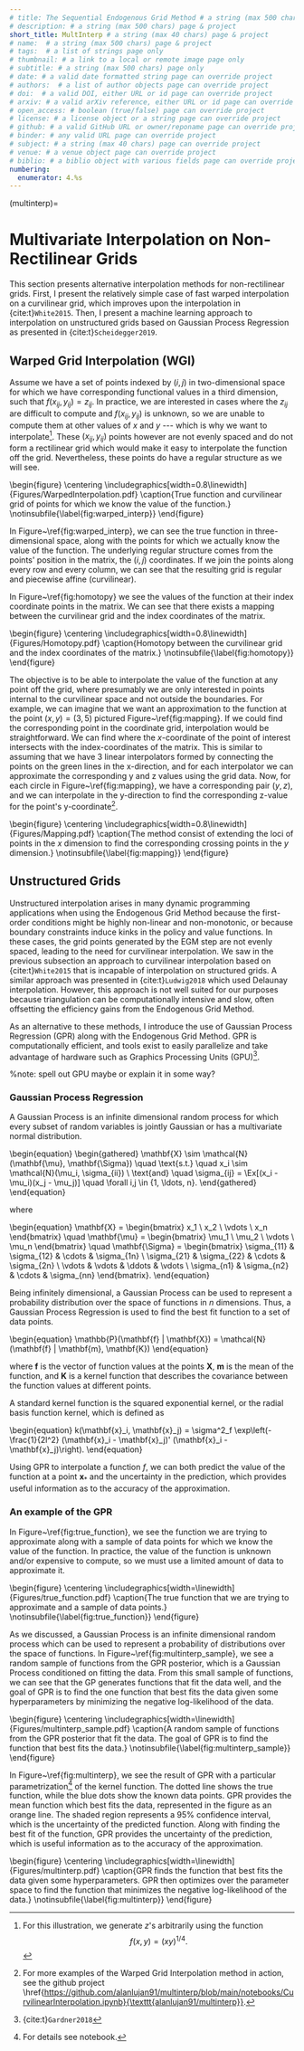 ```yaml
---
# title: The Sequential Endogenous Grid Method # a string (max 500 chars) page & project
# description: # a string (max 500 chars) page & project
short_title: MultInterp # a string (max 40 chars) page & project
# name:  # a string (max 500 chars) page & project
# tags:  # a list of strings page only
# thumbnail: # a link to a local or remote image page only
# subtitle: # a string (max 500 chars) page only
# date: # a valid date formatted string page can override project
# authors:  # a list of author objects page can override project
# doi:  # a valid DOI, either URL or id page can override project
# arxiv: # a valid arXiv reference, either URL or id page can override project
# open_access: # boolean (true/false) page can override project
# license: # a license object or a string page can override project
# github: # a valid GitHub URL or owner/reponame page can override project
# binder: # any valid URL page can override project
# subject: # a string (max 40 chars) page can override project
# venue: # a venue object page can override project
# biblio: # a biblio object with various fields page can override project
numbering:
  enumerator: 4.%s
---
```


(multinterp)=
# Multivariate Interpolation on Non-Rectilinear Grids

This section presents alternative interpolation methods for non-rectilinear grids. First, I present the relatively simple case of fast warped interpolation on a curvilinear grid, which improves upon the interpolation in {cite:t}`White2015`. Then, I present a machine learning approach to interpolation on unstructured grids based on Gaussian Process Regression as presented in {cite:t}`Scheidegger2019`.

## Warped Grid Interpolation (WGI)

Assume we have a set of points indexed by $(i,j)$ in two-dimensional space for which we have corresponding functional values in a third dimension, such that $f(x_{ij},y_{ij}) = z_{ij}$. In practice, we are interested in cases where the $z_{ij}$ are difficult to compute and $f(x_{ij},y_{ij})$ is unknown, so we are unable to compute them at other values of $x$ and $y$ --- which is why we want to interpolate[^f3]. These $(x_{ij},y_{ij})$ points however are not evenly spaced and do not form a rectilinear grid which would make it easy to interpolate the function off the grid. Nevertheless, these points do have a regular structure as we will see.

[^f3]: For this illustration, we generate $z$'s arbitrarily using the function $$f(x,y) = (xy)^{1/4}.$$

\begin{figure}
  \centering
  \includegraphics[width=0.8\linewidth]{Figures/WarpedInterpolation.pdf}
  \caption{True function and curvilinear grid of points for which we know the value of the function.}
  \notinsubfile{\label{fig:warped_interp}}
\end{figure}

In Figure~\ref{fig:warped_interp}, we can see the true function in three-dimensional space, along with the points for which we actually know the value of the function. The underlying regular structure comes from the points' position in the matrix, the $(i,j)$ coordinates. If we join the points along every row and every column, we can see that the resulting grid is regular and piecewise affine (curvilinear).

In Figure~\ref{fig:homotopy} we see the values of the function at their index coordinate points in the matrix. We can see that there exists a mapping between the curvilinear grid and the index coordinates of the matrix.

\begin{figure}
  \centering
  \includegraphics[width=0.8\linewidth]{Figures/Homotopy.pdf}
  \caption{Homotopy between the curvilinear grid and the index coordinates of the matrix.}
  \notinsubfile{\label{fig:homotopy}}
\end{figure}

The objective is to be able to interpolate the value of the function at any point off the grid, where presumably we are only interested in points internal to the curvilinear space and not outside the boundaries. For example, we can imagine that we want an approximation to the function at the point $(x,y) = (3, 5)$ pictured Figure~\ref{fig:mapping}. If we could find the corresponding point in the coordinate grid, interpolation would be straightforward. We can find where the $x$-coordinate of the point of interest intersects with the index-coordinates of the matrix. This is similar to assuming that we have 3 linear interpolators formed by connecting the points on the green lines in the x-direction, and for each interpolator we can approximate the corresponding y and z values using the grid data. Now, for each circle in Figure~\ref{fig:mapping}, we have a corresponding pair $(y,z)$, and we can interpolate in the y-direction to find the corresponding z-value for the point's y-coordinate[^f4].

[^f4]: For more examples of the Warped Grid Interpolation method in action, see the github project \href{https://github.com/alanlujan91/multinterp/blob/main/notebooks/CurvilinearInterpolation.ipynb}{\texttt{alanlujan91/multinterp}}.

\begin{figure}
  \centering
  \includegraphics[width=0.8\linewidth]{Figures/Mapping.pdf}
  \caption{The method consist of extending the loci of points in the $x$ dimension to find the corresponding crossing points in the $y$ dimension.}
  \notinsubfile{\label{fig:mapping}}
\end{figure}

## Unstructured Grids

Unstructured interpolation arises in many dynamic programming applications when using the Endogenous Grid Method because the first-order conditions might be highly non-linear and non-monotonic, or because boundary constraints induce kinks in the policy and value functions. In these cases, the grid points generated by the EGM step are not evenly spaced, leading to the need for curvilinear interpolation. We saw in the previous subsection an approach to curvilinear interpolation based on {cite:t}`White2015` that is incapable of interpolation on structured grids. A similar approach was presented in {cite:t}`Ludwig2018` which used Delaunay interpolation. However, this approach is not well suited for our purposes because triangulation can be computationally intensive and slow, often offsetting the efficiency gains from the Endogenous Grid Method.

As an alternative to these methods, I introduce the use of Gaussian Process Regression (GPR) along with the Endogenous Grid Method. GPR is computationally efficient, and tools exist to easily parallelize and take advantage of hardware such as Graphics Processing Units (GPU)[^f5].

[^f5]: {cite:t}`Gardner2018`

%note: spell out GPU maybe or explain it in some way?

### Gaussian Process Regression

A Gaussian Process is an infinite dimensional random process for which every subset of random variables is jointly Gaussian or has a multivariate normal distribution.

\begin{equation}
  \begin{gathered}
    \mathbf{X} \sim \mathcal{N}(\mathbf{\mu}, \mathbf{\Sigma}) \quad \text{s.t.} \quad x_i \sim \mathcal{N}(\mu_i, \sigma_{ii}) \\
    \text{and} \quad  \sigma_{ij} = \Ex[(x_i - \mu_i)(x_j - \mu_j)] \quad \forall i,j \in \{1, \ldots, n\}.
  \end{gathered}
\end{equation}

where

\begin{equation}
  \mathbf{X} = \begin{bmatrix}
    x_1    \\
    x_2    \\
    \vdots \\
    x_n
  \end{bmatrix}
  \quad
  \mathbf{\mu} = \begin{bmatrix}
    \mu_1  \\
    \mu_2  \\
    \vdots \\
    \mu_n
  \end{bmatrix}
  \quad
  \mathbf{\Sigma} = \begin{bmatrix}
    \sigma_{11} & \sigma_{12} & \cdots & \sigma_{1n} \\
    \sigma_{21} & \sigma_{22} & \cdots & \sigma_{2n} \\
    \vdots      & \vdots      & \ddots & \vdots      \\
    \sigma_{n1} & \sigma_{n2} & \cdots & \sigma_{nn}
  \end{bmatrix}.
\end{equation}

Being infinitely dimensional, a Gaussian Process can be used to represent a probability distribution over the space of functions in $n$ dimensions. Thus, a Gaussian Process Regression is used to find the best fit function to a set of data points.

\begin{equation}
  \mathbb{P}(\mathbf{f} | \mathbf{X}) = \mathcal{N}(\mathbf{f} | \mathbf{m}, \mathbf{K})
\end{equation}

where $\mathbf{f}$ is the vector of function values at the points $\mathbf{X}$, $\mathbf{m}$ is the mean of the function, and $\mathbf{K}$ is a kernel function that describes the covariance between the function values at different points.

A standard kernel function is the squared exponential kernel, or the radial basis function kernel, which is defined as

\begin{equation}
  k(\mathbf{x}_i, \mathbf{x}_j) = \sigma^2_f \exp\left(-\frac{1}{2l^2} (\mathbf{x}_i - \mathbf{x}_j)' (\mathbf{x}_i - \mathbf{x}_j)\right).
\end{equation}

Using GPR to interpolate a function $f$, we can both predict the value of the function at a point $\mathbf{x}_*$ and the uncertainty in the prediction, which provides useful information as to the accuracy of the approximation.

### An example of the GPR

In Figure~\ref{fig:true_function}, we see the function we are trying to approximate along with a sample of data points for which we know the value of the function. In practice, the value of the function is unknown and/or expensive to compute, so we must use a limited amount of data to approximate it.

\begin{figure}
  \centering
  \includegraphics[width=\linewidth]{Figures/true_function.pdf}
  \caption{The true function that we are trying to approximate and a sample of data points.}
  \notinsubfile{\label{fig:true_function}}
\end{figure}

As we discussed, a Gaussian Process is an infinite dimensional random process which can be used to represent a probability of distributions over the space of functions. In Figure~\ref{fig:multinterp_sample}, we see a random sample of functions from the GPR posterior, which is a Gaussian Process conditioned on fitting the data. From this small sample of functions, we can see that the GP generates functions that fit the data well, and the goal of GPR is to find the one function that best fits the data given some hyperparameters by minimizing the negative log-likelihood of the data.

\begin{figure}
  \centering
  \includegraphics[width=\linewidth]{Figures/multinterp_sample.pdf}
  \caption{A random sample of functions from the GPR posterior that fit the data. The goal of GPR is to find the function that best fits the data.}
  \notinsubfile{\label{fig:multinterp_sample}}
\end{figure}

In Figure~\ref{fig:multinterp}, we see the result of GPR with a particular parametrization[^f6] of the kernel function. The dotted line shows the true function, while the blue dots show the known data points. GPR provides the mean function which best fits the data, represented in the figure as an orange line. The shaded region represents a 95\% confidence interval, which is the uncertainty of the predicted function. Along with finding the best fit of the function, GPR provides the uncertainty of the prediction, which is useful information as to the accuracy of the approximation.

[^f6]: For details see notebook.

\begin{figure}
  \centering
  \includegraphics[width=\linewidth]{Figures/multinterp.pdf}
  \caption{GPR finds the function that best fits the data given some hyperparameters. GPR then optimizes over the parameter space to find the function that minimizes the negative log-likelihood of the data.}
  \notinsubfile{\label{fig:multinterp}}
\end{figure}
